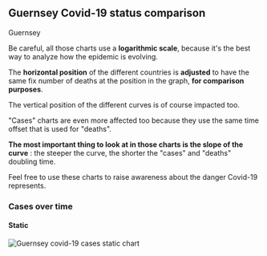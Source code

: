 ## Guernsey Covid-19 status comparison 

Guernsey



Be careful, all those charts use a **logarithmic scale**, because it's the best way to analyze how the epidemic is evolving.
 
The **horizontal position** of the different countries is **adjusted** to have the same fix number of deaths at the position in the graph, **for comparison purposes**.

The vertical position of the different curves is of course impacted too.

"Cases" charts are even more affected too because they use the same time offset that is used for "deaths".

**The most important thing to look at in those charts is the slope of the curve** : the steeper the curve, the shorter the "cases" and "deaths" doubling time.

Feel free to use these charts to raise awareness about the danger Covid-19 represents. 


 
### Cases over time
 
#### Static
![Guernsey covid-19 cases static chart](https://raw.githubusercontent.com/madlag/coronavirus_study/master/notebooks/graphs/2020-03-23/countries/Guernsey/2020-03-23_Guernsey_cases.png "Guernsey covid-19 cases static chart")   

